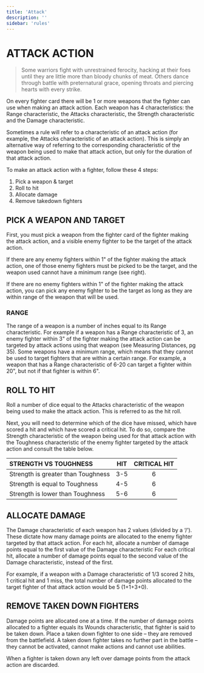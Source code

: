 ```yaml
---
title: 'Attack'
description: ''
sidebar: 'rules'
---
```


# ATTACK ACTION

> Some warriors fight with unrestrained ferocity, hacking at their foes until they are little more than bloody chunks of meat. Others dance through battle with preternatural grace, opening throats and piercing hearts with every strike.

On every fighter card there will be 1 or more weapons that the fighter can use when making an attack action. Each weapon has 4 characteristics: the Range characteristic, the Attacks characteristic, the  Strength characteristic and the Damage characteristic.

Sometimes a rule will refer to a characteristic of an attack action (for example, the Attacks characteristic of an attack action). This is simply an alternative way of referring to the corresponding characteristic of the weapon being used to make that attack action, but only for the duration of that attack action.

To make an attack action with a fighter, follow these 4 steps:

1. Pick a weapon & target
2. Roll to hit
3. Allocate damage
4. Remove takedown fighters

## PICK A WEAPON AND TARGET 

First, you must pick a weapon from the fighter card of the fighter making the attack action, and a visible enemy fighter to be the target of the attack action.

If there are any enemy fighters within 1" of the fighter making the attack action, one of those enemy fighters must be picked to be the target, and the weapon used cannot have a minimum range (see right).

If there are no enemy fighters within 1" of the fighter making the attack action, you can pick any enemy fighter to be the target as long as they are within range of the weapon that will be used.

### RANGE 

The range of a weapon is a number of inches equal to its Range characteristic. For example if a weapon has a Range characteristic of 3, an enemy fighter within 3" of the fighter making the attack action can be targeted by attack actions using that weapon (see Measuring Distances, pg 35). Some weapons have a minimum range, which means that they cannot be used to target fighters that are within a certain range. For example, a weapon that has a Range characteristic of 6-20 can target a fighter within 20", but not if that fighter is within 6".

## ROLL TO HIT 

Roll a number of dice equal to the Attacks characteristic of the weapon being used to make the attack action. This is referred to as the hit roll.
   
Next, you will need to determine which of the dice have missed, which have scored a hit and which have scored a critical hit. To do so, compare the Strength characteristic of the weapon being used for that attack action with the Toughness characteristic of the enemy fighter targeted by the attack action and consult the table below.

| STRENGTH VS TOUGHNESS | HIT | CRITICAL HIT |
| :-------------------- | :-: | :-: |
| Strength is greater than Toughness | 3-5 | 6 |
| Strength is equal to Toughness | 4-5 | 6 |
| Strength is lower than Toughness | 5-6 | 6 |

## ALLOCATE DAMAGE 
   
The Damage characteristic of each weapon has 2 values (divided by a ‘/’). These dictate how many damage points are allocated to the enemy fighter targeted by that attack action. For each hit, allocate a number of damage points equal to the first value of the Damage characteristic For each critical hit, allocate a number of damage points equal to the second value of the Damage characteristic, instead of the first.
   
For example, if a weapon with a Damage characteristic of 1/3 scored 2 hits, 1 critical hit and 1 miss, the total number of damage points allocated to the target fighter of that attack action would be 5 (1+1+3+0).

## REMOVE TAKEN DOWN FIGHTERS

Damage points are allocated one at a time. If the number of damage points allocated to a fighter equals its Wounds characteristic, that fighter is said to be taken down. Place a taken down fighter to one side – they are removed from the battlefield. A taken down fighter takes no further part in the battle – they cannot be activated, cannot make actions and cannot use abilities.

When a fighter is taken down any left over damage points from the attack action are discarded. 

